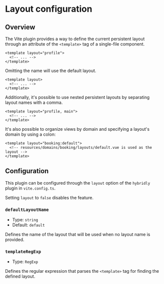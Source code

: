 # Layout configuration

## Overview

The Vite plugin provides a way to define the current persistent layout through an attribute of the `<template>` tag of a single-file component.

```vue
<template layout="profile">
  <!-- ... -->
</template>
```

Omitting the name will use the default layout.

```vue
<template layout>
  <!-- ... -->
</template>
```

Additionally, it's possible to use nested persistent layouts by separating layout names with a comma.

```vue
<template layout="profile, main">
  <!-- ... -->
</template>
```

It's also possible to organize views by domain and specifying a layout's domain by using a colon:

```vue
<template layout="booking:default">
  <!-- resources/domains/booking/layouts/default.vue is used as the layout -->
</template>
```

## Configuration

This plugin can be configured through the `layout` option of the `hybridly` plugin in `vite.config.ts`.

Setting `layout` to `false` disables the feature.

### `defaultLayoutName`

- Type: `string`
- Default: `default`

Defines the name of the layout that will be used when no layout name is provided.

### `templateRegExp`

- Type: `RegExp`

Defines the regular expression that parses the `<template>` tag for finding the defined layout.
